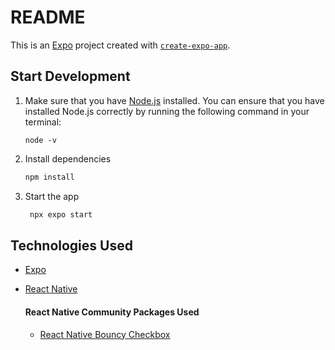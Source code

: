 # README
This is an [Expo](https://expo.dev) project created with [`create-expo-app`](https://www.npmjs.com/package/create-expo-app).

## Start Development

1. Make sure that you have [Node.js](https://nodejs.org/en) installed. You can ensure that you have installed Node.js correctly by running the following command in your terminal:
   ```
   node -v
   ```

2. Install dependencies

   ```bash
   npm install
   ```

3. Start the app

   ```bash
    npx expo start
   ```

## Technologies Used
- [Expo](https://expo.dev/)
- [React Native](https://reactnative.dev/)

   #### React Native Community Packages Used
   - [React Native Bouncy Checkbox](https://github.com/WrathChaos/react-native-bouncy-checkbox)